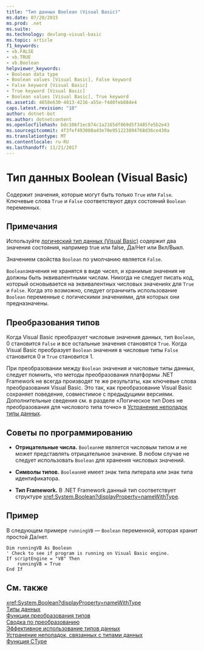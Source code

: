 ```yaml
---
title: "Тип данных Boolean (Visual Basic)"
ms.date: 07/20/2015
ms.prod: .net
ms.suite: 
ms.technology: devlang-visual-basic
ms.topic: article
f1_keywords:
- vb.FALSE
- vb.TRUE
- vb.Boolean
helpviewer_keywords:
- Boolean data type
- Boolean values [Visual Basic], False keyword
- False keyword [Visual Basic]
- True keyword [Visual Basic]
- Boolean values [Visual Basic], True keyword
ms.assetid: 4858e630-4813-4216-a55e-f4d0feb884e4
caps.latest.revision: "18"
author: dotnet-bot
ms.author: dotnetcontent
ms.openlocfilehash: bdc106f1ec874c1a2165df069d5f3485fe5b2e43
ms.sourcegitcommit: 4f3fef493080a43e70e951223894768d36ce430a
ms.translationtype: MT
ms.contentlocale: ru-RU
ms.lasthandoff: 11/21/2017
---
```

# <a name="boolean-data-type-visual-basic"></a>Тип данных Boolean (Visual Basic)
Содержит значения, которые могут быть только `True` или `False`. Ключевые слова `True` и `False` соответствуют двух состояний `Boolean` переменных.  
  
## <a name="remarks"></a>Примечания  
 Используйте [логический тип данных (Visual Basic)](../../../visual-basic/language-reference/data-types/boolean-data-type.md) содержит два значения состояния, например true или false, Да/Нет или Вкл/Выкл.  
  
 Значением свойства `Boolean` по умолчанию является `False`.  
  
 `Boolean`значения не хранятся в виде чисел, и хранимые значения не должны быть эквивалентными числам. Никогда не следует писать код, который основывается на эквивалентных числовых значениях для `True` и `False`. Когда это возможно, следует ограничить использование `Boolean` переменные с логическими значениями, для которых они предназначены.  
  
## <a name="type-conversions"></a>Преобразования типов  
 Когда Visual Basic преобразует числовые значения данных, тип `Boolean`, 0 становится `False` и все остальные значения становятся `True`. Когда Visual Basic преобразует `Boolean` значения в числовые типы `False` становится 0 и `True` становится 1.  
  
 При преобразовании между `Boolean` значения и числовые типы данных, следует помнить, что методы преобразования платформы .NET Framework не всегда производят те же результаты, как ключевые слова преобразования Visual Basic. Это так, как преобразование Visual Basic сохраняет поведение, совместимое с предыдущими версиями. Дополнительные сведения см. в разделе «Логическое тип Does не преобразования для числового типа точно» в [Устранение неполадок типы данных](../../../visual-basic/programming-guide/language-features/data-types/troubleshooting-data-types.md).  
  
## <a name="programming-tips"></a>Советы по программированию  
  
-   **Отрицательные числа.** `Boolean`не является числовым типом и не может представлять отрицательное значение. В любом случае не следует использовать `Boolean` для хранения числовых значений.  
  
-   **Символы типов.** `Boolean`не имеет знак типа литерала или знак типа идентификатора.  
  
-   **Тип Framework.** В .NET Framework данный тип соответствует структуре <xref:System.Boolean?displayProperty=nameWithType>.  
  
## <a name="example"></a>Пример  
 В следующем примере `runningVB` — `Boolean` переменной, которая хранит простой Да/нет.  
  
```  
Dim runningVB As Boolean  
' Check to see if program is running on Visual Basic engine.  
If scriptEngine = "VB" Then  
    runningVB = True  
End If  
```  
  
## <a name="see-also"></a>См. также  
 <xref:System.Boolean?displayProperty=nameWithType>  
 [Типы данных](../../../visual-basic/language-reference/data-types/data-type-summary.md)  
 [Функции преобразования типов](../../../visual-basic/language-reference/functions/type-conversion-functions.md)  
 [Сводка по преобразованию](../../../visual-basic/language-reference/keywords/conversion-summary.md)  
 [Эффективное использование типов данных](../../../visual-basic/programming-guide/language-features/data-types/efficient-use-of-data-types.md)  
 [Устранение неполадок, связанных с типами данных](../../../visual-basic/programming-guide/language-features/data-types/troubleshooting-data-types.md)  
 [Функция CType](../../../visual-basic/language-reference/functions/ctype-function.md)
